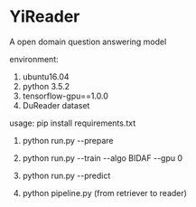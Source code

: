 # YiReader

A open domain question answering model

environment:
1. ubuntu16.04
2. python 3.5.2
3. tensorflow-gpu==1.0.0
4. DuReader dataset

usage:
pip install requirements.txt

1. python run.py --prepare
2. python run.py --train --algo BIDAF --gpu 0
3. python run.py --predict

4. python pipeline.py (from retriever to reader)
